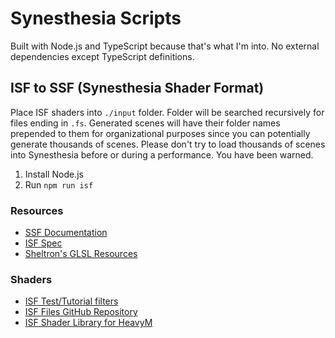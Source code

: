 # Synesthesia Scripts

Built with Node.js and TypeScript because that's what I'm into. No external dependencies except TypeScript definitions.

## ISF to SSF (Synesthesia Shader Format)

Place ISF shaders into `./input` folder. Folder will be searched recursively for files ending in `.fs`. Generated scenes will
have their folder names prepended to them for organizational purposes since you can potentially generate thousands of scenes. 
Please don't try to load thousands of scenes into Synesthesia before or during a performance. You have been warned.

1. Install Node.js
2. Run `npm run isf`

### Resources

* [SSF Documentation](https://synesthesia.live/docs/ssf/ssf.html)
* [ISF Spec](https://github.com/mrRay/ISF_Spec/)
* [Sheltron's GLSL Resources](https://nshelton.github.io/resources/)

### Shaders

* [ISF Test/Tutorial filters](https://vidvox.net/rays_oddsnends/ISF%20tests+tutorials.zip)
* [ISF Files GitHub Repository](https://github.com/vidvox/ISF-FILES)
* [ISF Shader Library for HeavyM](https://github.com/sophiadigitalart/ShadersLibrary)
